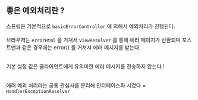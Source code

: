 ## 좋은 예외처리란 ?

스프링은 기본적으로 `basicErrorController` 에 의해서 예외처리가 진행된다. <br><br>
브라우저는 `errorHtml` 을 거쳐서 `ViewResolver` 를 통해 에러 페이지가 반환되며
포스트맨과 같은 경우에는 error() 를 거쳐서 에러 메시지를 받는다. <br><br>

기본 설정 값은 클라이언트에게 유의미한 에러 메시지를 전송하지 않는다 ! <br><br>

에러 예외 처리라는 공통 관심사를 분리해 인터페이스화 시켰다 =  `HandlerExceptionResolver` <br><br>
